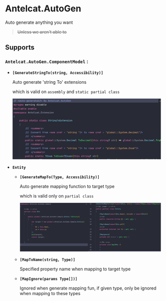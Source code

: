 # Antelcat.AutoGen

Auto generate anything you want
> ~~Unless we aren't able to~~

## Supports

### `Antelcat.AutoGen.ComponentModel` :  

+ **`[GenerateStringTo(string, Accessibility)]`**

    Auto generate 'string To' extensions

    which is valid on `assembly` and `static partial class`

    ![GenerateStringTo](./docs/GenerateStringTo.png)

+ **`Entity`**

  + **`[GenerateMapTo(Type, Accessibility)]`**

    Auto generate mapping function to target type

    which is valid only on `partial class`

    ![GenerateStringTo](./docs/GenerateMapTo.png)

  + **`[MapToName(string, Type)]`**

    Specified property name when mapping to target type

  + **`[MapIgnore(params Type[])]`**

    Ignored when generate mapping fun, if given type, only be ignored when mapping to these types
